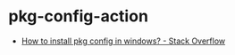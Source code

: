 pkg-config-action
=================
- [How to install pkg config in windows? - Stack Overflow](https://stackoverflow.com/questions/1710922/how-to-install-pkg-config-in-windows)
